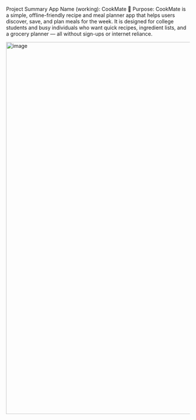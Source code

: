 Project Summary
App Name (working): CookMate 🍳
Purpose: CookMate is a simple, offline-friendly recipe and meal planner app that helps users
discover, save, and plan meals for the week. It is designed for college students and busy
individuals who want quick recipes, ingredient lists, and a grocery planner — all without
sign-ups or internet reliance.

<img width="1914" height="1019" alt="image" src="https://github.com/user-attachments/assets/b3a13e96-b432-4b90-bf9b-9a1d63d85c8c" />
